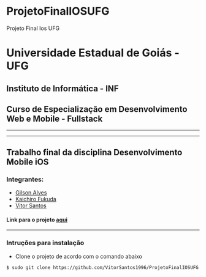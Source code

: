 # ProjetoFinalIOSUFG
Projeto Final Ios UFG



# Universidade Estadual de Goiás - UFG

## Instituto de Informática - INF

## Curso de Especialização em Desenvolvimento Web e Mobile - Fullstack

---
---

## Trabalho final da disciplina Desenvolvimento Mobile iOS

### Integrantes:

- [Gilson Alves](https://github.com/gilsonalvess)
- [Kaichiro Fukuda](https://github.com/kaichiro)
- [Vitor Santos](https://github.com/VitorSantos1996)

#### Link para o projeto [aqui](https://github.com/VitorSantos1996/ProjetoFinalIOSUFG.git)

---

### Intruções para instalação

- Clone o projeto de acordo com o comando abaixo

```sh
$ sudo git clone https://github.com/VitorSantos1996/ProjetoFinalIOSUFG.git
```
